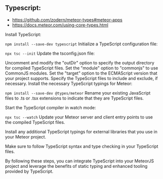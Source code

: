 ## Typescript:
- https://github.com/zodern/meteor-types#meteor-apps
- https://docs.meteor.com/using-core-types.html


Install TypeScript:

`npm install --save-dev typescript`
Initialize a TypeScript configuration file:

`npx tsc --init`
Update the tsconfig.json file:

Uncomment and modify the "outDir" option to specify the output directory for compiled TypeScript files.
Set the "module" option to "commonjs" to use CommonJS modules.
Set the "target" option to the ECMAScript version that your project supports.
Specify the TypeScript files to include and exclude, if necessary.
Install the necessary TypeScript typings for Meteor:

`npm install --save-dev @types/meteor`
Rename your existing JavaScript files to .ts or .tsx extensions to indicate that they are TypeScript files.

Start the TypeScript compiler in watch mode:

`npx tsc --watch`
Update your Meteor server and client entry points to use the compiled TypeScript files.

Install any additional TypeScript typings for external libraries that you use in your Meteor project.

Make sure to follow TypeScript syntax and type checking in your TypeScript files.

By following these steps, you can integrate TypeScript into your MeteorJS project and leverage the benefits of static typing and enhanced tooling provided by TypeScript.
